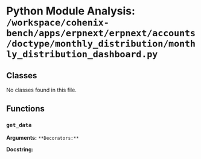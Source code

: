 # Python Module Analysis: `/workspace/cohenix-bench/apps/erpnext/erpnext/accounts/doctype/monthly_distribution/monthly_distribution_dashboard.py`

## Classes

No classes found in this file.


## Functions

### `get_data`
**Arguments:** ``
**Decorators:** ``

**Docstring:**
```

```

